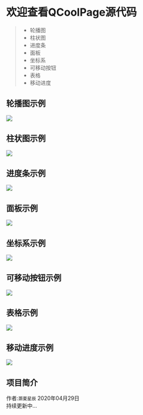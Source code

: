﻿  
  
# 欢迎查看QCoolPage源代码  
> * 轮播图
> * 柱状图
> * 进度条
> * 面板
> * 坐标系
> * 可移动按钮
> * 表格
> * 移动进度

## 轮播图示例
![](https://github.com/YYC572652645/QCoolPage/raw/master/mkres/1.png)

## 柱状图示例
![](https://github.com/YYC572652645/QCoolPage/raw/master/mkres/2.png)

## 进度条示例
![](https://github.com/YYC572652645/QCoolPage/raw/master/mkres/3.png)

## 面板示例
![](https://github.com/YYC572652645/QCoolPage/raw/master/mkres/4.png)

## 坐标系示例
![](https://github.com/YYC572652645/QCoolPage/raw/master/mkres/5.png)

## 可移动按钮示例
![](https://github.com/YYC572652645/QCoolPage/raw/master/mkres/6.png)

## 表格示例
![](https://github.com/YYC572652645/QCoolPage/raw/master/mkres/7.png)

## 移动进度示例
![](https://github.com/YYC572652645/QCoolPage/raw/master/mkres/8.png)

## 项目简介
作者:`灏夏星辰` 
2020年04月29日  
持续更新中...

